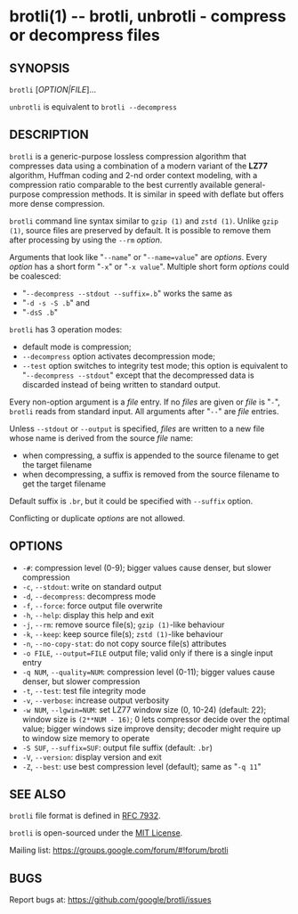 # brotli(1) -- brotli, unbrotli - compress or decompress files

## SYNOPSIS

`brotli` [*OPTION|FILE*]...

`unbrotli` is equivalent to `brotli --decompress`

## DESCRIPTION

`brotli` is a generic-purpose lossless compression algorithm that compresses
data using a combination of a modern variant of the **LZ77** algorithm, Huffman
coding and 2-nd order context modeling, with a compression ratio comparable to
the best currently available general-purpose compression methods. It is similar
in speed with deflate but offers more dense compression.

`brotli` command line syntax similar to `gzip (1)` and `zstd (1)`.
Unlike `gzip (1)`, source files are preserved by default. It is possible to
remove them after processing by using the `--rm` _option_.

Arguments that look like "`--name`" or "`--name=value`" are _options_. Every
_option_ has a short form "`-x`" or "`-x value`". Multiple short form _options_
could be coalesced:

* "`--decompress --stdout --suffix=.b`" works the same as
* "`-d -s -S .b`" and
* "`-dsS .b`"

`brotli` has 3 operation modes:

* default mode is compression;
* `--decompress` option activates decompression mode;
* `--test` option switches to integrity test mode; this option is equivalent to
  "`--decompress --stdout`" except that the decompressed data is discarded
  instead of being written to standard output.

Every non-option argument is a _file_ entry. If no _files_ are given or _file_
is "`-`", `brotli` reads from standard input. All arguments after "`--`" are
_file_ entries.

Unless `--stdout` or `--output` is specified, _files_ are written to a new file
whose name is derived from the source _file_ name:

* when compressing, a suffix is appended to the source filename to
  get the target filename
* when decompressing, a suffix is removed from the source filename to
  get the target filename

Default suffix is `.br`, but it could be specified with `--suffix` option.

Conflicting or duplicate _options_ are not allowed.

## OPTIONS

* `-#`:
  compression level (0-9); bigger values cause denser, but slower compression
* `-c`, `--stdout`:
  write on standard output
* `-d`, `--decompress`:
  decompress mode
* `-f`, `--force`:
  force output file overwrite
* `-h`, `--help`:
  display this help and exit
* `-j`, `--rm`:
  remove source file(s); `gzip (1)`-like behaviour
* `-k`, `--keep`:
  keep source file(s); `zstd (1)`-like behaviour
* `-n`, `--no-copy-stat`:
  do not copy source file(s) attributes
* `-o FILE`, `--output=FILE`
  output file; valid only if there is a single input entry
* `-q NUM`, `--quality=NUM`:
  compression level (0-11); bigger values cause denser, but slower compression
* `-t`, `--test`:
  test file integrity mode
* `-v`, `--verbose`:
  increase output verbosity
* `-w NUM`, `--lgwin=NUM`:
  set LZ77 window size (0, 10-24) (default: 22); window size is
  `(2**NUM - 16)`; 0 lets compressor decide over the optimal value; bigger
  windows size improve density; decoder might require up to window size
  memory to operate
* `-S SUF`, `--suffix=SUF`:
  output file suffix (default: `.br`)
* `-V`, `--version`:
  display version and exit
* `-Z`, `--best`:
  use best compression level (default); same as "`-q 11`"

## SEE ALSO

`brotli` file format is defined in
[RFC 7932](https://www.ietf.org/rfc/rfc7932.txt).

`brotli` is open-sourced under the
[MIT License](https://opensource.org/licenses/MIT).

Mailing list: https://groups.google.com/forum/#!forum/brotli

## BUGS

Report bugs at: https://github.com/google/brotli/issues
